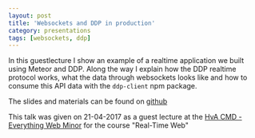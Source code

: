 ```yaml
---
layout: post
title: 'Websockets and DDP in production'
category: presentations
tags: [websockets, ddp]
---
```


In this guestlecture I show an example of a realtime application we built using Meteor and DDP. Along the way I explain how the DDP realtime protocol works, what the data through websockets looks like and how to consume this API data with the `ddp-client` npm package.

The slides and materials can be found on [github](http://peterpeerdeman.github.io/websockets-and-ddp-in-production)

This talk was given on 21-04-2017 as a guest lecture at the [HvA CMD - Everything Web Minor](https://moodle.cmd.hva.nl/course/index.php?categoryid=26) for the course "Real-Time Web"

